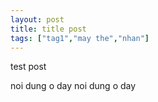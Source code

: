 ```yaml
---
layout: post
title: title post
tags: ["tag1","may the","nhan"]
---
```

test post
<!-- more -->
noi dung o day noi dung o day
